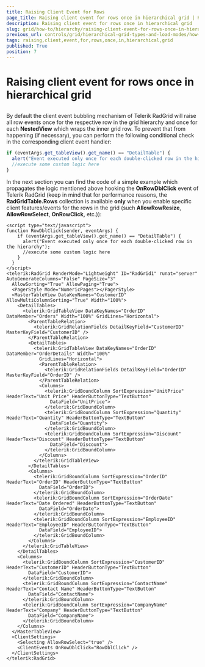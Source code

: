 ```yaml
---
title: Raising Client Event for Rows
page_title: Raising client event for rows once in hierarchical grid | RadGrid for ASP.NET AJAX Documentation
description: Raising client event for rows once in hierarchical grid
slug: grid/how-to/hierarchy/raising-client-event-for-rows-once-in-hierarchical-grid
previous_url: controls/grid/hierarchical-grid-types-and-load-modes/how-to/raising-client-event-for-rows-once-in-hierarchical-grid
tags: raising,client,event,for,rows,once,in,hierarchical,grid
published: True
position: 7
---
```


# Raising client event for rows once in hierarchical grid



##

By default the client event bubbling mechanism of Telerik RadGrid will raise all row events once for the respective row in the grid hierarchy and once for each **NestedView** which wraps the inner grid row. To prevent that from happening (if necessary), you can perform the following conditional check in the corresponding client event handler:

````JavaScript
if (eventArgs.get_tableView().get_name() == "DetailTable") {
  alert("Event executed only once for each double-clicked row in the hierarchy");
  //execute some custom logic here
}
````



In the next section you can find the code of a simple example which propagates the logic mentioned above hooking the **OnRowDblClick** event of Telerik RadGrid (keep in mind that for performance reasons, the **RadGridTable.Rows** collection is available **only** when you enable specific client features/events for the rows in the grid (such **AllowRowResize**, **AllowRowSelect**, **OnRowClick,** etc.)):

````ASP.NET
<script type="text/javascript">    
function RowDblClick(sender, eventArgs) {
    if (eventArgs.get_tableView().get_name() == "DetailTable") {
      alert("Event executed only once for each double-clicked row in the hierarchy");
      //execute some custom logic here     
    }
  }
</script>
<telerik:RadGrid RenderMode="Lightweight" ID="RadGrid1" runat="server" AutoGenerateColumns="False" PageSize="3"
  AllowSorting="True" AllowPaging="True">
  <PagerStyle Mode="NumericPages"></PagerStyle>
  <MasterTableView DataKeyNames="CustomerID" AllowMultiColumnSorting="True" Width="100%">
    <DetailTables>
      <telerik:GridTableView DataKeyNames="OrderID" DataMember="Orders" Width="100%" GridLines="Horizontal">
        <ParentTableRelation>
          <telerik:GridRelationFields DetailKeyField="CustomerID" MasterKeyField="CustomerID" />
        </ParentTableRelation>
        <DetailTables>
          <telerik:GridTableView DataKeyNames="OrderID" DataMember="OrderDetails" Width="100%"
            GridLines="Horizontal">
            <ParentTableRelation>
              <telerik:GridRelationFields DetailKeyField="OrderID" MasterKeyField="OrderID" />
            </ParentTableRelation>
            <Columns>
              <telerik:GridBoundColumn SortExpression="UnitPrice" HeaderText="Unit Price" HeaderButtonType="TextButton"
                DataField="UnitPrice">
              </telerik:GridBoundColumn>
              <telerik:GridBoundColumn SortExpression="Quantity" HeaderText="Quantity" HeaderButtonType="TextButton"
                DataField="Quantity">
              </telerik:GridBoundColumn>
              <telerik:GridBoundColumn SortExpression="Discount" HeaderText="Discount" HeaderButtonType="TextButton"
                DataField="Discount">
              </telerik:GridBoundColumn>
            </Columns>
          </telerik:GridTableView>
        </DetailTables>
        <Columns>
          <telerik:GridBoundColumn SortExpression="OrderID" HeaderText="OrderID" HeaderButtonType="TextButton"
            DataField="OrderID">
          </telerik:GridBoundColumn>
          <telerik:GridBoundColumn SortExpression="OrderDate" HeaderText="Date Ordered" HeaderButtonType="TextButton"
            DataField="OrderDate">
          </telerik:GridBoundColumn>
          <telerik:GridBoundColumn SortExpression="EmployeeID" HeaderText="EmployeeID" HeaderButtonType="TextButton"
            DataField="EmployeeID">
          </telerik:GridBoundColumn>
        </Columns>
      </telerik:GridTableView>
    </DetailTables>
    <Columns>
      <telerik:GridBoundColumn SortExpression="CustomerID" HeaderText="CustomerID" HeaderButtonType="TextButton"
        DataField="CustomerID">
      </telerik:GridBoundColumn>
      <telerik:GridBoundColumn SortExpression="ContactName" HeaderText="Contact Name" HeaderButtonType="TextButton"
        DataField="ContactName">
      </telerik:GridBoundColumn>
      <telerik:GridBoundColumn SortExpression="CompanyName" HeaderText="Company" HeaderButtonType="TextButton"
        DataField="CompanyName">
      </telerik:GridBoundColumn>
    </Columns>
  </MasterTableView>
  <ClientSettings>
    <Selecting AllowRowSelect="true" />
    <ClientEvents OnRowDblClick="RowDblClick" />
  </ClientSettings>
</telerik:RadGrid>
````




